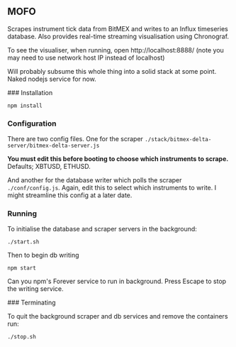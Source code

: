 
## MOFO

Scrapes instrument tick data from BitMEX and writes to an Influx timeseries database.
Also provides real-time streaming visualisation using Chronograf.

To see the visualiser, when running, open http://localhost:8888/
(note you may need to use network host IP instead of localhost)

Will probably subsume this whole thing into a solid stack at some point. Naked nodejs service for now.


### Installation

```
npm install
```

### Configuration

There are two config files. One for the scraper `./stack/bitmex-delta-server/bitmex-delta-server.js`

**You must edit this before booting to choose which instruments to scrape.** Defaults; XBTUSD, ETHUSD.

And another for the database writer which polls the scraper `./conf/config.js`. Again, edit this to select which instruments to write. I might streamline this config at a later date.


### Running

To initialise the database and scraper servers in the background:

```
./start.sh
```

Then to begin db writing

```
npm start
```
Can you npm's Forever service to run in background.
Press Escape to stop the writing service.

### Terminating

To quit the background scraper and db services and remove the containers run:

```
./stop.sh
```
